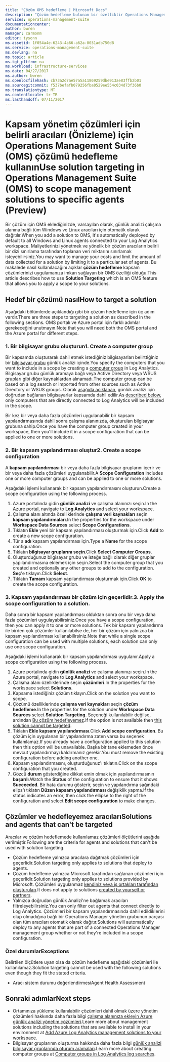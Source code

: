 ```yaml
---
title: "Çözüm OMS hedefleme | Microsoft Docs"
description: "Çözüm hedefleme bulunan bir özelliktir Operations Management Suite (OMS) aracıları belirli bir dizi yönetim çözümleri sınırlamanıza olanak sağlar.  Bu makalede, bir kapsam yapılandırması oluşturma ve bir çözüm uygulama açıklar."
services: operations-management-suite
documentationcenter: 
author: bwren
manager: carmonm
editor: tysonn
ms.assetid: 1f054a4e-6243-4a66-a62a-0031adb750d8
ms.service: operations-management-suite
ms.devlang: na
ms.topic: article
ms.tgt_pltfrm: na
ms.workload: infrastructure-services
ms.date: 04/27/2017
ms.author: bwren
ms.openlocfilehash: cb73a2d7ae57a5a11869259dbe913ae83ffb2b01
ms.sourcegitcommit: f537befafb079256fba0529ee554c034d73f36b0
ms.translationtype: MT
ms.contentlocale: tr-TR
ms.lasthandoff: 07/11/2017
---
```

# <a name="use-solution-targeting-in-operations-management-suite-oms-to-scope-management-solutions-to-specific-agents-preview"></a><span data-ttu-id="0b696-104">Kapsam yönetim çözümleri için belirli aracıları (Önizleme) için Operations Management Suite (OMS) çözümü hedefleme kullanın</span><span class="sxs-lookup"><span data-stu-id="0b696-104">Use solution targeting in Operations Management Suite (OMS) to scope management solutions to specific agents (Preview)</span></span>
<span data-ttu-id="0b696-105">Bir çözüm için OMS eklediğinizde, varsayılan olarak, günlük analizi çalışma alanına bağlı tüm Windows ve Linux aracıları için otomatik olarak dağıtılır.</span><span class="sxs-lookup"><span data-stu-id="0b696-105">When you add a solution to OMS, it's automatically deployed by default to all Windows and Linux agents connected to your Log Analytics workspace.</span></span>  <span data-ttu-id="0b696-106">Maliyetlerinizi yönetmek ve yönelik bir çözüm aracıların belirli bir dizi sınırlama tarafından toplanan veri miktarını sınırlamak isteyebilirsiniz.</span><span class="sxs-lookup"><span data-stu-id="0b696-106">You may want to manage your costs and limit the amount of data collected for a solution by limiting it to a particular set of agents.</span></span>  <span data-ttu-id="0b696-107">Bu makalede nasıl kullanılacağını açıklar **çözüm hedefleme** kapsam çözümlerinizi uygulamanıza imkan sağlayan bir OMS özelliği olduğu.</span><span class="sxs-lookup"><span data-stu-id="0b696-107">This article describes how to use **Solution Targeting** which is an OMS feature that allows you to apply a scope to your solutions.</span></span>

## <a name="how-to-target-a-solution"></a><span data-ttu-id="0b696-108">Hedef bir çözümü nasıl</span><span class="sxs-lookup"><span data-stu-id="0b696-108">How to target a solution</span></span>
<span data-ttu-id="0b696-109">Aşağıdaki bölümlerde açıklandığı gibi bir çözüm hedefleme için üç adım vardır.</span><span class="sxs-lookup"><span data-stu-id="0b696-109">There are three steps to targeting a solution as described in the following sections.</span></span>  <span data-ttu-id="0b696-110">OMS portalı ve Azure portal için farklı adımlar gerekeceğini unutmayın.</span><span class="sxs-lookup"><span data-stu-id="0b696-110">Note that you will need both the OMS portal and the Azure portal for different steps.</span></span>


### <a name="1-create-a-computer-group"></a><span data-ttu-id="0b696-111">1. Bir bilgisayar grubu oluşturun</span><span class="sxs-lookup"><span data-stu-id="0b696-111">1. Create a computer group</span></span>
<span data-ttu-id="0b696-112">Bir kapsamda oluşturarak dahil etmek istediğiniz bilgisayarları belirttiğiniz bir [bilgisayar grubu](../log-analytics/log-analytics-computer-groups.md) günlük analizi içinde.</span><span class="sxs-lookup"><span data-stu-id="0b696-112">You specify the computers that you want to include in a scope by creating a [computer group](../log-analytics/log-analytics-computer-groups.md) in Log Analytics.</span></span>  <span data-ttu-id="0b696-113">Bilgisayar grubu günlük aramaya bağlı veya Active Directory veya WSUS grupları gibi diğer kaynaklardan alınamadı.</span><span class="sxs-lookup"><span data-stu-id="0b696-113">The computer group can be based on a log search or imported from other sources such as Active Directory or WSUS groups.</span></span> <span data-ttu-id="0b696-114">Olarak [aşağıda açıklanan](#solutions-and-agents-that-cant-be-targeted), günlük analizi için doğrudan bağlanan bilgisayarlar kapsamda dahil edilir.</span><span class="sxs-lookup"><span data-stu-id="0b696-114">As [described below](#solutions-and-agents-that-cant-be-targeted), only computers that are directly connected to Log Analytics will be included in the scope.</span></span>

<span data-ttu-id="0b696-115">Bir kez bir veya daha fazla çözümleri uygulanabilir bir kapsam yapılandırmasında dahil sonra çalışma alanınızda, oluşturulan bilgisayar grubuna sahip.</span><span class="sxs-lookup"><span data-stu-id="0b696-115">Once you have the computer group created in your workspace, then you'll include it in a scope configuration that can be applied to one or more solutions.</span></span>
 
 
 ### <a name="2-create-a-scope-configuration"></a><span data-ttu-id="0b696-116">2. Bir kapsam yapılandırması oluştur</span><span class="sxs-lookup"><span data-stu-id="0b696-116">2. Create a scope configuration</span></span>
 <span data-ttu-id="0b696-117">A **kapsam yapılandırması** bir veya daha fazla bilgisayar gruplarını içerir ve bir veya daha fazla çözümleri uygulanabilir.</span><span class="sxs-lookup"><span data-stu-id="0b696-117">A **Scope Configuration** includes one or more computer groups and can be applied to one or more solutions.</span></span> 
 
 <span data-ttu-id="0b696-118">Aşağıdaki işlemi kullanarak bir kapsam yapılandırmasını oluşturun.</span><span class="sxs-lookup"><span data-stu-id="0b696-118">Create a scope configuration using the following process.</span></span>  

 1. <span data-ttu-id="0b696-119">Azure portalında gidin **günlük analizi** ve çalışma alanınızı seçin.</span><span class="sxs-lookup"><span data-stu-id="0b696-119">In the Azure portal, navigate to **Log Analytics** and select your workspace.</span></span>
 2. <span data-ttu-id="0b696-120">Çalışma alanı altında özelliklerinde **çalışma veri kaynakları** seçin **kapsam yapılandırmaları**.</span><span class="sxs-lookup"><span data-stu-id="0b696-120">In the properties for the workspace under **Workspace Data Sources** select **Scope Configurations**.</span></span>
 3. <span data-ttu-id="0b696-121">Tıklatın **Ekle** yeni bir kapsam yapılandırması oluşturmak için.</span><span class="sxs-lookup"><span data-stu-id="0b696-121">Click **Add** to create a new scope configuration.</span></span>
 4. <span data-ttu-id="0b696-122">Tür a **adı** kapsam yapılandırması için.</span><span class="sxs-lookup"><span data-stu-id="0b696-122">Type a **Name** for the scope configuration.</span></span>
 5. <span data-ttu-id="0b696-123">Tıklatın **bilgisayar gruplarını seçin**.</span><span class="sxs-lookup"><span data-stu-id="0b696-123">Click **Select Computer Groups**.</span></span>
 6. <span data-ttu-id="0b696-124">Oluşturduğunuz bilgisayar grubu ve isteğe bağlı olarak diğer gruplar yapılandırmasına eklemek için seçin.</span><span class="sxs-lookup"><span data-stu-id="0b696-124">Select the computer group that you created and optionally any other groups to add to the configuration.</span></span>  <span data-ttu-id="0b696-125">**Seç**'e tıklayın.</span><span class="sxs-lookup"><span data-stu-id="0b696-125">Click **Select**.</span></span>  
 6. <span data-ttu-id="0b696-126">Tıklatın **Tamam** kapsam yapılandırması oluşturmak için.</span><span class="sxs-lookup"><span data-stu-id="0b696-126">Click **OK** to create the scope configuration.</span></span> 


 ### <a name="3-apply-the-scope-configuration-to-a-solution"></a><span data-ttu-id="0b696-127">3. Kapsam yapılandırması bir çözüm için geçerlidir.</span><span class="sxs-lookup"><span data-stu-id="0b696-127">3. Apply the scope configuration to a solution.</span></span>
<span data-ttu-id="0b696-128">Daha sonra bir kapsam yapılandırması olduktan sonra onu bir veya daha fazla çözümleri uygulayabilirsiniz.</span><span class="sxs-lookup"><span data-stu-id="0b696-128">Once you have a scope configuration, then you can apply it to one or more solutions.</span></span>  <span data-ttu-id="0b696-129">Tek bir kapsam yapılandırma ile birden çok çözümler kullanılabilse de, her bir çözüm için yalnızca bir kapsam yapılandırması kullanabilirsiniz.</span><span class="sxs-lookup"><span data-stu-id="0b696-129">Note that while a single scope configuration can be used with multiple solutions, each solution can only use one scope configuration.</span></span>

<span data-ttu-id="0b696-130">Aşağıdaki işlemi kullanarak bir kapsam yapılandırması uygulanır.</span><span class="sxs-lookup"><span data-stu-id="0b696-130">Apply a scope configuration using the following process.</span></span>  

 1. <span data-ttu-id="0b696-131">Azure portalında gidin **günlük analizi** ve çalışma alanınızı seçin.</span><span class="sxs-lookup"><span data-stu-id="0b696-131">In the Azure portal, navigate to **Log Analytics** and select your workspace.</span></span>
 2. <span data-ttu-id="0b696-132">Çalışma alanı özelliklerinde seçin **çözümleri**.</span><span class="sxs-lookup"><span data-stu-id="0b696-132">In the properties for the workspace select **Solutions**.</span></span>
 3. <span data-ttu-id="0b696-133">Kapsama istediğiniz çözüm tıklayın.</span><span class="sxs-lookup"><span data-stu-id="0b696-133">Click on the solution you want to scope.</span></span>
 4. <span data-ttu-id="0b696-134">Çözümü özelliklerinde **çalışma veri kaynakları** seçin **çözüm hedefleme**.</span><span class="sxs-lookup"><span data-stu-id="0b696-134">In the properties for the solution under **Workspace Data Sources** select **Solution Targeting**.</span></span>  <span data-ttu-id="0b696-135">Seçeneği kullanılabilir değilse, ardından [Bu çözüm hedefleyemez](#solutions-and-agents-that-cant-be-targeted).</span><span class="sxs-lookup"><span data-stu-id="0b696-135">If the option is not available then [this solution cannot be targeted](#solutions-and-agents-that-cant-be-targeted).</span></span>
 5. <span data-ttu-id="0b696-136">Tıklatın **Ekle kapsam yapılandırması**.</span><span class="sxs-lookup"><span data-stu-id="0b696-136">Click **Add scope configuration**.</span></span>  <span data-ttu-id="0b696-137">Bu çözüm için uygulanan bir yapılandırma zaten varsa bu seçenek kullanılamaz.</span><span class="sxs-lookup"><span data-stu-id="0b696-137">If you already have a configuration applied to this solution then this option will be unavailable.</span></span>  <span data-ttu-id="0b696-138">Başka bir tane eklemeden önce mevcut yapılandırmayı kaldırmanız gerekir.</span><span class="sxs-lookup"><span data-stu-id="0b696-138">You must remove the existing configuration before adding another one.</span></span>
 6. <span data-ttu-id="0b696-139">Kapsam yapılandırmasını, oluşturduğunuz'ı tıklatın.</span><span class="sxs-lookup"><span data-stu-id="0b696-139">Click on the scope configuration that you created.</span></span>
 7. <span data-ttu-id="0b696-140">Gözcü **durum** gösterdiğine dikkat emin olmak için yapılandırmasının **başarılı**.</span><span class="sxs-lookup"><span data-stu-id="0b696-140">Watch the **Status** of the configuration to ensure that it shows **Succeeded**.</span></span>  <span data-ttu-id="0b696-141">Bir hata durumu gösterir, seçin ve yapılandırma sağındaki elips'ı tıklatın **Düzen kapsam yapılandırması** değişiklik yapma.</span><span class="sxs-lookup"><span data-stu-id="0b696-141">If the status indicates an error, then click the ellipse to the right of the configuration and select **Edit scope configuration** to make changes.</span></span>

## <a name="solutions-and-agents-that-cant-be-targeted"></a><span data-ttu-id="0b696-142">Çözümler ve hedefleyemez aracıları</span><span class="sxs-lookup"><span data-stu-id="0b696-142">Solutions and agents that can't be targeted</span></span>
<span data-ttu-id="0b696-143">Aracılar ve çözüm hedeflemede kullanılamaz çözümleri ölçütlerini aşağıda verilmiştir.</span><span class="sxs-lookup"><span data-stu-id="0b696-143">Following are the criteria for agents and solutions that can't be used with solution targeting.</span></span>

- <span data-ttu-id="0b696-144">Çözüm hedefleme yalnızca aracılara dağıtmak çözümleri için geçerlidir.</span><span class="sxs-lookup"><span data-stu-id="0b696-144">Solution targeting only applies to solutions that deploy to agents.</span></span>
- <span data-ttu-id="0b696-145">Çözüm hedefleme yalnızca Microsoft tarafından sağlanan çözümleri için geçerlidir.</span><span class="sxs-lookup"><span data-stu-id="0b696-145">Solution targeting only applies to solutions provided by Microsoft.</span></span>  <span data-ttu-id="0b696-146">Çözümleri uygulanmaz [kendiniz veya iş ortakları tarafından oluşturulan](operations-management-suite-solutions-creating.md).</span><span class="sxs-lookup"><span data-stu-id="0b696-146">It does not apply to solutions [created by yourself or partners](operations-management-suite-solutions-creating.md).</span></span>
- <span data-ttu-id="0b696-147">Yalnızca doğrudan günlük Analizi'ne bağlamak aracıları filtreleyebilirsiniz.</span><span class="sxs-lookup"><span data-stu-id="0b696-147">You can only filter out agents that connect directly to Log Analytics.</span></span>  <span data-ttu-id="0b696-148">Çözümleri bir kapsam yapılandırmasında dahil edildiklerini olup olmadığına bağlı bir Operations Manager yönetim grubunun parçası olan tüm aracıları otomatik olarak dağıtır.</span><span class="sxs-lookup"><span data-stu-id="0b696-148">Solutions will automatically deploy to any agents that are part of a connected Operations Manager management group whether or not they're included in a scope configuration.</span></span>

### <a name="exceptions"></a><span data-ttu-id="0b696-149">Özel durumlar</span><span class="sxs-lookup"><span data-stu-id="0b696-149">Exceptions</span></span>
<span data-ttu-id="0b696-150">Belirtilen ölçütlere uyan olsa da çözüm hedefleme aşağıdaki çözümleri ile kullanılamaz.</span><span class="sxs-lookup"><span data-stu-id="0b696-150">Solution targeting cannot be used with the following solutions even though they fit the stated criteria.</span></span>

- <span data-ttu-id="0b696-151">Aracı sistem durumu değerlendirmesi</span><span class="sxs-lookup"><span data-stu-id="0b696-151">Agent Health Assessment</span></span>

## <a name="next-steps"></a><span data-ttu-id="0b696-152">Sonraki adımlar</span><span class="sxs-lookup"><span data-stu-id="0b696-152">Next steps</span></span>
- <span data-ttu-id="0b696-153">Ortamınıza yükleme kullanılabilir çözümleri dahil olmak üzere yönetim çözümleri hakkında daha fazla bilgi [çalışma alanınıza ekleyin Azure günlük analizi yönetim çözümleri](../log-analytics/log-analytics-add-solutions.md).</span><span class="sxs-lookup"><span data-stu-id="0b696-153">Learn more about management solutions including the solutions that are available to install in your environment at [Add Azure Log Analytics management solutions to your workspace](../log-analytics/log-analytics-add-solutions.md).</span></span>
- <span data-ttu-id="0b696-154">Bilgisayar gruplarının oluşturma hakkında daha fazla bilgi [günlük analizi bilgisayar gruplarında oturum aramaları](../log-analytics/log-analytics-computer-groups.md).</span><span class="sxs-lookup"><span data-stu-id="0b696-154">Learn more about creating computer groups at [Computer groups in Log Analytics log searches](../log-analytics/log-analytics-computer-groups.md).</span></span>